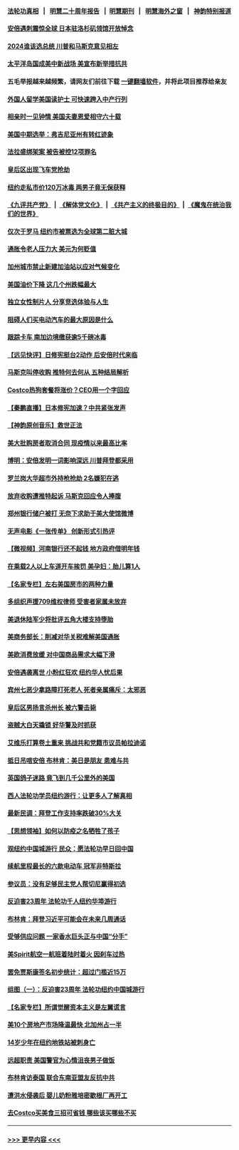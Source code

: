 #### [法轮功真相](https://github.com/gfw-breaker/truth/blob/master/README.md?t=0) &nbsp;&nbsp;|&nbsp;&nbsp; [明慧二十周年报告](https://github.com/gfw-breaker/mh-reports/blob/master/README.md?t=0) &nbsp;&nbsp;|&nbsp;&nbsp;[明慧期刊](https://github.com/gfw-breaker/mh-qikan) &nbsp;&nbsp;|&nbsp;&nbsp; [明慧海外之窗](https://github.com/gfw-breaker/mh-news/blob/master/README.md?t=0) &nbsp;&nbsp;|&nbsp;&nbsp; [神韵特别报道](https://github.com/gfw-breaker/mh-news/blob/master/shenyun.md?t=0)
#### [安倍遇刺震惊全球 日本驻洛杉矶领馆开放悼念](../pages/nsc412/n13778814.md?t=07130201) 
#### [2024谁该选总统 川普和马斯克意见相左](../pages/nsc412/n13779336.md?t=07130201) 
#### [太平洋岛国成美中新战场 美宣布新举措抗共](../pages/nsc412/n13779327.md?t=07130201) 
#### 五毛举报越来越频繁，请网友们前往下载 [一键翻墙软件](https://github.com/gfw-breaker/ssr-accounts)，并将此项目推荐给亲友
#### [外国人留学美国读护士 可快速跨入中产行列](../pages/nsc412/n13778969.md?t=07130201) 
#### [相亲时一见钟情 美国夫妻恩爱相守六十载](../pages/nsc412/n13778968.md?t=07130201) 
#### [美国中期选举：弗吉尼亚州有转红迹象](../pages/nsc412/n13778884.md?t=07130201) 
#### [法拉盛绑架案  被告被控12项罪名](../pages/nsc412/n13778933.md?t=07130201) 
#### [皇后区出现飞车党抢劫](../pages/nsc412/n13778924.md?t=07130201) 
#### [纽约走私市价120万冰毒 两男子竟无保获释](../pages/nsc412/n13778926.md?t=07130201) 
#### [《九评共产党》](https://github.com/begood0513/9ping.md/blob/master/README.md) &nbsp;|&nbsp; [《解体党文化》](../../../../jtdwh.md/blob/master/README.md)  &nbsp;|&nbsp; [《共产主义的终极目的》](../../../../gczydzjmd.md/blob/master/README.md) &nbsp;|&nbsp; [《魔鬼在统治我们的世界》](../../../../mgztzwmdsj.md/blob/master/README.md) 
#### [仅次于罗马 纽约市被票选为全球第二脏大城](../pages/nsc412/n13778911.md?t=07130201) 
#### [通胀令老人压力大 美元为何贬值](../pages/nsc412/n13778909.md?t=07130201) 
#### [加州城市禁止新建加油站以应对气候变化](../pages/nsc412/n13778923.md?t=07130201) 
#### [美国油价下降 这几个州跌幅最大](../pages/nsc412/n13778818.md?t=07130201) 
#### [独立女性制片人 分享竞选体验与人生](../pages/nsc412/n13778838.md?t=07130201) 
#### [阻碍人们买电动汽车的最大原因是什么](../pages/nsc412/n13778831.md?t=07130201) 
#### [跟踪卡车 南加边境缴获逾5千磅冰毒](../pages/nsc412/n13778777.md?t=07130201) 
#### [【远见快评】日修宪挺台2动作 后安倍时代来临](../pages/nsc412/n13778757.md?t=07130201) 
#### [马斯克叫停收购 推特何去何从 五种结局解析](../pages/nsc412/n13778449.md?t=07130201) 
#### [Costco热狗套餐将涨价？CEO用一个字回应](../pages/nsc412/n13778654.md?t=07130201) 
#### [【秦鹏直播】日本修宪加速？中共紧张发声](../pages/nsc412/n13778609.md?t=07130201) 
#### [【神韵原创音乐】救世正法](../pages/nsc412/n13778665.md?t=07130201) 
#### [美大批购房者取消合同 现疫情以来最高比率](../pages/nsc412/n13778726.md?t=07130201) 
#### [博明：安倍发明一词影响深远 川普拜登都采用](../pages/nsc412/n13778667.md?t=07130201) 
#### [罗兰岗大华超市外持枪抢劫 2名嫌犯在逃](../pages/nsc412/n13778720.md?t=07130201) 
#### [放弃收购遭推特起诉 马斯克回应令人捧腹](../pages/nsc412/n13778622.md?t=07130201) 
#### [郑州银行储户被打 无奈下求助于美大使馆微博](../pages/nsc412/n13778640.md?t=07130201) 
#### [无声电影《一张传单》 创新形式引热评](../pages/nsc412/n13778237.md?t=07130201) 
#### [【微视频】河南银行还不起钱 地方政府借明年钱](../pages/nsc412/n13778575.md?t=07130201) 
#### [在乘载2人以上车道开车挨罚 美孕妇：胎儿算1人](../pages/nsc412/n13778388.md?t=07130201) 
#### [【名家专栏】左右美国房市的两种力量](../pages/nsc412/n13778494.md?t=07130201) 
#### [多组织声援709维权律师 受害者家属未放弃](../pages/nsc412/n13778070.md?t=07130201) 
#### [美退休陆军少将批评五角大楼支持堕胎](../pages/nsc412/n13778044.md?t=07130201) 
#### [美商务部长：削减对华关税难解美国通胀](../pages/nsc412/n13778090.md?t=07130201) 
#### [美欧消费放缓 对中国商品需求大幅下滑](../pages/nsc412/n13778291.md?t=07130201) 
#### [安倍遇袭离世 小粉红狂欢 纽约华人忧后果](../pages/nsc412/n13778168.md?t=07130201) 
#### [宾州七恶少拿路障打死老人 死者亲属痛斥：太邪恶](../pages/nsc412/n13778173.md?t=07130201) 
#### [皇后区男扬言杀州长 被六警击毙](../pages/nsc412/n13778163.md?t=07130201) 
#### [盗贼大白天撬锁 好华警及时抓获](../pages/nsc412/n13778170.md?t=07130201) 
#### [艾维乐打算卷土重来 挑战共和党籍市议员帕拉迪诺](../pages/nsc412/n13778180.md?t=07130201) 
#### [抵日吊唁安倍 布林肯：美日是朋友 患难与共](../pages/nsc412/n13778139.md?t=07130201) 
#### [英国鸽子迷路 竟飞到几千公里外的美国](../pages/nsc412/n13778080.md?t=07130201) 
#### [西人法轮功学员纽约游行：让更多人了解真相](../pages/nsc412/n13778030.md?t=07130201) 
#### [最新民调：拜登工作支持率跌破30%大关](../pages/nsc412/n13777982.md?t=07130201) 
#### [【思想领袖】如何以防疫之名牺牲了孩子](../pages/nsc412/n13763661.md?t=07130201) 
#### [观纽约中国城游行 民众：愿法轮功早日回中国](../pages/nsc412/n13777912.md?t=07130201) 
#### [续航里程最长的六款电动车 冠军非特斯拉](../pages/nsc412/n13775871.md?t=07130201) 
#### [参议员：没有足够民主党人帮切尼赢得初选](../pages/nsc412/n13777907.md?t=07130201) 
#### [反迫害23周年 法轮功千人纽约华埠游行](../pages/nsc412/n13777927.md?t=07130201) 
#### [布林肯：拜登习近平可能会在未来几周通话](../pages/nsc412/n13777923.md?t=07130201) 
#### [受够供应问题 一家香水巨头正与中国“分手”](../pages/nsc412/n13777894.md?t=07130201) 
#### [美Spirit航空一航班着陆时着火 因刹车过热](../pages/nsc412/n13777888.md?t=07130201) 
#### [罢免贾斯康签名初步统计：超过门槛近15万](../pages/nsc412/n13777916.md?t=07130201) 
#### [组图（一）：反迫害23周年 法轮功纽约中国城游行](../pages/nsc412/n13777329.md?t=07130201) 
#### [【名家专栏】所谓觉醒资本主义是左翼谎言](../pages/nsc412/n13777457.md?t=07130201) 
#### [美10个房地产市场降温最快 北加州占一半](../pages/nsc412/n13777755.md?t=07130201) 
#### [14岁少年在纽约地铁站被刺身亡](../pages/nsc412/n13777705.md?t=07130201) 
#### [远超职责 美国警官为心情沮丧男子做饭](../pages/nsc412/n13777635.md?t=07130201) 
#### [布林肯访泰国 联合东南亚盟友反抗中共](../pages/nsc412/n13777631.md?t=07130201) 
#### [遭洪水侵袭后 婴儿奶粉雅培密歇根厂再开工](../pages/nsc412/n13777654.md?t=07130201) 
#### [去Costco买美食三招可省钱 哪些该买哪些不买](../pages/nsc412/n13773631.md?t=07130201) 

----
#### [ >>> 更早内容 <<< ](../indexes/nsc412-earlier.md)
